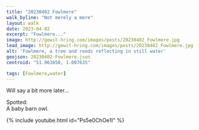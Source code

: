 ```yaml
---
title: "20230402 Fowlmere"
walk_byline: "Not merely a mere"
layout: walk
date: 2023-04-02
excerpt: "Fowlmere..."
image: http://gewit-hring.com/images/posts/20230402_Fowlmere.jpg
lead_image: http://gewit-hring.com/images/posts/20230402_Fowlmere.jpg
alt: 'Fowlmere, a tree and reeds reflecting in still water'
geojson: 20230402-Fowlmere.json
centroid: "51.963850, 1.007635"

tags: [Fowlmere,water]
---
```

Will say a bit more later...


Spotted:   
A baby barn owl.

{% include youtube.html id="Ps5e0ChOe1I" %} 


